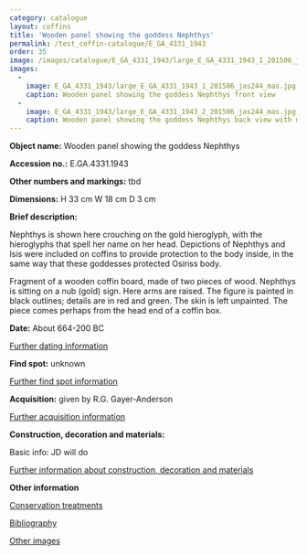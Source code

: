 ---category: cataloguelayout: coffinstitle: 'Wooden panel showing the goddess Nephthys'permalink: /test_coffin-catalogue/E_GA_4331_1943order: 35image: /images/catalogue/E_GA_4331_1943/large_E_GA_4331_1943_1_201506_jas244_mas.jpgimages:   -    image: E_GA_4331_1943/large_E_GA_4331_1943_1_201506_jas244_mas.jpg    caption: Wooden panel showing the goddess Nephthys front view   -    image: E_GA_4331_1943/large_E_GA_4331_1943_2_201506_jas244_mas.jpg    caption: Wooden panel showing the goddess Nephthys back view with markings  ---**Object name:** Wooden panel showing the goddess Nephthys**Accession no.:** E.GA.4331.1943**Other numbers and markings:**tbd**Dimensions:** H 33 cmW 18 cmD 3 cm**Brief description:** Nephthys is shown here crouching on the gold hieroglyph, with thehieroglyphs that spell her name on her head. Depictions of Nephthys andIsis were included on coffins to provide protection to the body inside,in the same way that these goddesses protected Osiriss body. Fragment of a wooden coffin board, made of two pieces of wood. Nephthysis sitting on a nub (gold) sign.Here arms are raised. The figure is painted in black outlines; detailsare in red and green. The skinis left unpainted. The piece comes perhaps from the head end of a coffinbox.**Date:**About 664-200 BC[Further dating information](/catalogue/further/catalogue_extras/E_GA_4331_1943_dating)**Find spot:**unknown[Further find spot information](/catalogue/further/catalogue_extras/E_GA_4331_1943_findspot)**Acquisition:**given by R.G. Gayer-Anderson[Further acquisition information](/coffin-catalogue/E.GA.4331.1943_acquisition)**Construction, decoration and materials:**Basic info: JD will do[Further information about construction, decoration and materials](/catalogue_extras/E_GA_4331_1943_materials)**Other information**[Conservation treatments](/catalogue_extras/E_GA_4331_1943_conservation)[Bibliography](/catalogue_extras/E_GA_4331_1943_bibliography)[Other images](/catalogue_extras/E_GA_4331_1943_imagesheet)